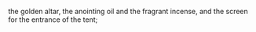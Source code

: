 the golden altar, the anointing oil and the fragrant incense, and the screen for the entrance of the tent;
